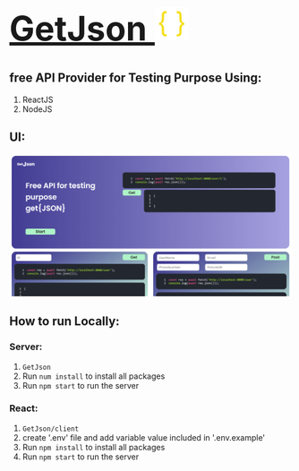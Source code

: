 [<h1 style="font-size:60px; width:100%;">GetJson <img src="./appicon.png" style="width:60px;" alt="app Icon"/></h1>](./appicon.png)
## free API Provider for Testing Purpose Using:
1. ReactJS
2. NodeJS

## UI:
[<img src="interface/Home.png" alt="webHome"></img>](interface/Home.png)

## How to run Locally:

### Server:
1. `GetJson`
2. Run `num install` to install all packages
3. Run `npm start` to run the server

### React:
1. `GetJson/client`
2. create '.env' file and add variable value included in '.env.example'
3. Run `npm install` to install all packages
4. Run `npm start` to run the server